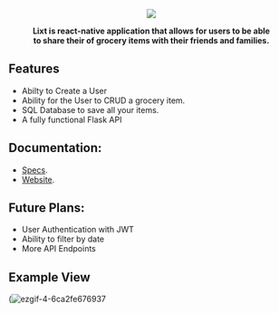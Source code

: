 

<p align="center">
  <img  src="https://user-images.githubusercontent.com/22153509/113756574-8fd66d00-96df-11eb-9d8b-66b3feffafc3.png">
</p>


<p align="center"><strong>Lixt is react-native application that allows for users to be able <br>to share their of grocery items with their friends and families.</strong></p>



## Features
- Abilty to Create a User 
- Ability for the User to CRUD a grocery item.
- SQL Database to save all your items.
- A fully functional Flask API
 
## Documentation:

- [Specs](https://github.com/ChristopherLandaverde/Lixt/blob/main/specs.md).
- [Website](https://admiring-perlman-b68079.netlify.app).

## Future Plans:
- User Authentication with JWT
- Ability to filter by date
- More API Endpoints

## Example View 

(![ezgif-4-6ca2fe676937](https://user-images.githubusercontent.com/22153509/114289095-48374480-9a43-11eb-910f-30c4a980d33c.gif)
